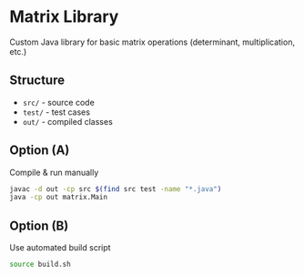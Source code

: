 # Matrix Library
Custom Java library for basic matrix operations (determinant, multiplication, etc.)

## Structure
- `src/` - source code
- `test/` - test cases
- `out/` - compiled classes

## Option (A) 
Compile & run manually
```bash
javac -d out -cp src $(find src test -name "*.java")
java -cp out matrix.Main
```

## Option (B)
Use automated build script
```bash
source build.sh
```